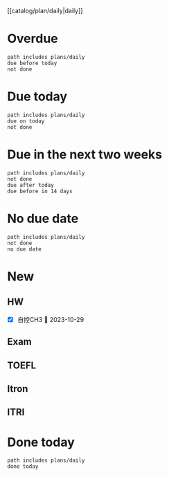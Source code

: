 [[catalog/plan/daily|daily]]
# Overdue
```tasks
path includes plans/daily
due before today
not done
```
# Due today
```tasks
path includes plans/daily
due on today
not done
```
# Due in the next two weeks
```tasks
path includes plans/daily
not done
due after today
due before in 14 days
```
# No due date
```tasks
path includes plans/daily
not done
no due date
```

# New
## HW
- [x] 自控CH3 📅 2023-10-29
## Exam
## TOEFL
## Itron
## ITRI

# Done today
```tasks
path includes plans/daily
done today
```